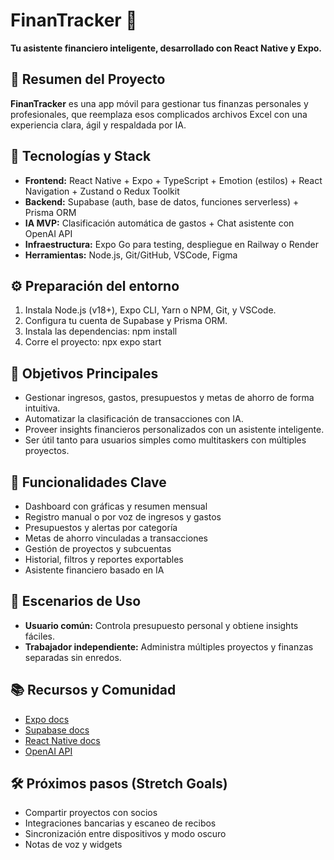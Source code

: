 # **FinanTracker 👋**

**Tu asistente financiero inteligente, desarrollado con React Native y Expo.**

## 🧾 **Resumen del Proyecto**

**FinanTracker** es una app móvil para gestionar tus finanzas personales y profesionales, que reemplaza esos complicados archivos Excel con una experiencia clara, ágil y respaldada por IA.

## 🚀 **Tecnologías y Stack**

- **Frontend:** React Native + Expo + TypeScript + Emotion (estilos) + React Navigation + Zustand o Redux Toolkit
- **Backend:** Supabase (auth, base de datos, funciones serverless) + Prisma ORM
- **IA MVP:** Clasificación automática de gastos + Chat asistente con OpenAI API
- **Infraestructura:** Expo Go para testing, despliegue en Railway o Render
- **Herramientas:** Node.js, Git/GitHub, VSCode, Figma

## ⚙️ **Preparación del entorno**

1.  Instala Node.js (v18+), Expo CLI, Yarn o NPM, Git, y VSCode.
2.  Configura tu cuenta de Supabase y Prisma ORM.
3.  Instala las dependencias: npm install
4.  Corre el proyecto: npx expo start

## 🎯 **Objetivos Principales**

- Gestionar ingresos, gastos, presupuestos y metas de ahorro de forma intuitiva.
- Automatizar la clasificación de transacciones con IA.
- Proveer insights financieros personalizados con un asistente inteligente.
- Ser útil tanto para usuarios simples como multitaskers con múltiples proyectos.

## 🧩 **Funcionalidades Clave**

- Dashboard con gráficas y resumen mensual
- Registro manual o por voz de ingresos y gastos
- Presupuestos y alertas por categoría
- Metas de ahorro vinculadas a transacciones
- Gestión de proyectos y subcuentas
- Historial, filtros y reportes exportables
- Asistente financiero basado en IA

## 🤝 **Escenarios de Uso**

- **Usuario común:** Controla presupuesto personal y obtiene insights fáciles.
- **Trabajador independiente:** Administra múltiples proyectos y finanzas separadas sin enredos.

## 📚 **Recursos y Comunidad**

- [Expo docs](https://docs.expo.dev)
- [Supabase docs](https://supabase.com/docs)
- [React Native docs](https://reactnative.dev)
- [OpenAI API](https://platform.openai.com/docs)

## 🛠️ **Próximos pasos (Stretch Goals)**

- Compartir proyectos con socios
- Integraciones bancarias y escaneo de recibos
- Sincronización entre dispositivos y modo oscuro
- Notas de voz y widgets
